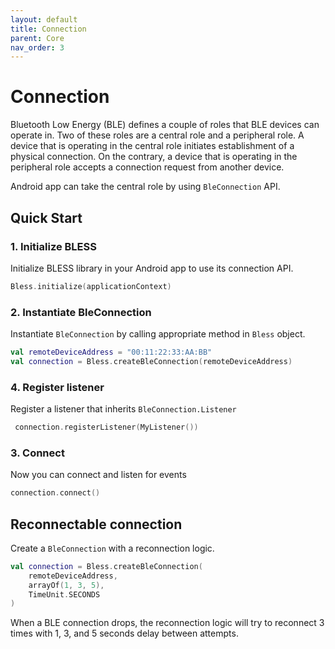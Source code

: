 ```yaml
---
layout: default
title: Connection
parent: Core
nav_order: 3
---
```

# Connection

Bluetooth Low Energy (BLE) defines a couple of roles that BLE devices can operate in. Two of these roles are a central role and a peripheral role. A device that is operating in the central role initiates establishment of a physical connection. On the contrary, a device that is operating in the peripheral role accepts a connection request from another device.

Android app can take the central role by using `BleConnection` API.

## Quick Start

### 1. Initialize BLESS

Initialize BLESS library in your Android app to use its connection API.

```kotlin
Bless.initialize(applicationContext)
```

### 2. Instantiate BleConnection

Instantiate `BleConnection` by calling appropriate method in `Bless` object.

```kotlin
val remoteDeviceAddress = "00:11:22:33:AA:BB"
val connection = Bless.createBleConnection(remoteDeviceAddress)
```
### 4. Register listener
Register a listener that inherits `BleConnection.Listener`

```kotlin
 connection.registerListener(MyListener())
```

### 3. Connect
Now you can connect and listen for events

```kotlin
connection.connect()

```
## Reconnectable connection

Create a `BleConnection` with a reconnection logic.

```kotlin
val connection = Bless.createBleConnection(
    remoteDeviceAddress,
    arrayOf(1, 3, 5),
    TimeUnit.SECONDS
)
```

When a BLE connection drops, the reconnection logic will try to reconnect 3 times with 1, 3, and 5 seconds delay between attempts.

<!-- ## L2BLE Connection

`L2BleConnection` represents 2-way BLE connection. It uses 2 GATT characteristics, one for sending, and one for receiving data. It is optimised for high data throughput by setting a high connection priority and requesting higher MTU value.

You can instantiate `L2BleConnection` the same way as `BleConnection`, by calling appropriate method in `Bless` object.

```kotlin
val l2BleConnection = Bless.createL2BleConnection(remoteDeviceAddress)
``` -->

